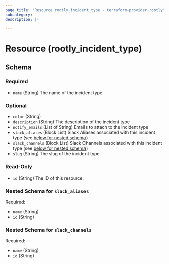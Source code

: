 ```yaml
---
page_title: "Resource rootly_incident_type - terraform-provider-rootly"
subcategory:
description: |-
    
---
```


# Resource (rootly_incident_type)



<!-- schema generated by tfplugindocs -->
## Schema

### Required

- `name` (String) The name of the incident type

### Optional

- `color` (String)
- `description` (String) The description of the incident type
- `notify_emails` (List of String) Emails to attach to the incident type
- `slack_aliases` (Block List) Slack Aliases associated with this incident type (see [below for nested schema](#nestedblock--slack_aliases))
- `slack_channels` (Block List) Slack Channels associated with this incident type (see [below for nested schema](#nestedblock--slack_channels))
- `slug` (String) The slug of the incident type

### Read-Only

- `id` (String) The ID of this resource.

<a id="nestedblock--slack_aliases"></a>
### Nested Schema for `slack_aliases`

Required:

- `name` (String)
- `id` (String)


<a id="nestedblock--slack_channels"></a>
### Nested Schema for `slack_channels`

Required:

- `name` (String)
- `id` (String)
